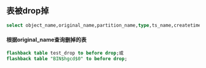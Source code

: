 ## **表被drop掉**

```sql
select object_name,original_name,partition_name,type,ts_name,createtime,droptime from recyclebin;
```

#### 根据original_name查询删掉的表

```sql
flashback table test_drop to before drop;或
flashback table "BIN$hgcd$0" to before drop;
```



